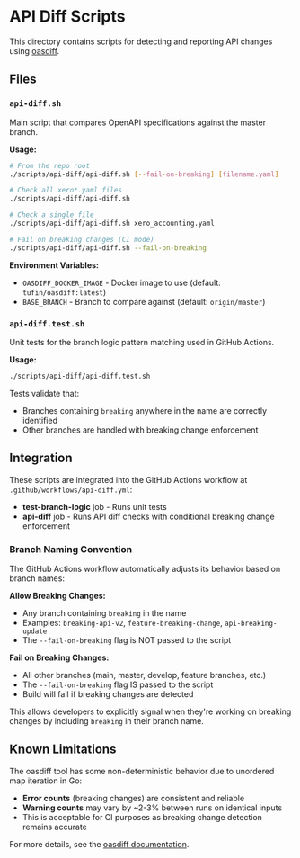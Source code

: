 # API Diff Scripts

This directory contains scripts for detecting and reporting API changes using [oasdiff](https://github.com/oasdiff/oasdiff).

## Files

### `api-diff.sh`
Main script that compares OpenAPI specifications against the master branch.

**Usage:**
```bash
# From the repo root
./scripts/api-diff/api-diff.sh [--fail-on-breaking] [filename.yaml]

# Check all xero*.yaml files
./scripts/api-diff/api-diff.sh

# Check a single file
./scripts/api-diff/api-diff.sh xero_accounting.yaml

# Fail on breaking changes (CI mode)
./scripts/api-diff/api-diff.sh --fail-on-breaking
```

**Environment Variables:**
- `OASDIFF_DOCKER_IMAGE` - Docker image to use (default: `tufin/oasdiff:latest`)
- `BASE_BRANCH` - Branch to compare against (default: `origin/master`)

### `api-diff.test.sh`
Unit tests for the branch logic pattern matching used in GitHub Actions.

**Usage:**
```bash
./scripts/api-diff/api-diff.test.sh
```

Tests validate that:
- Branches containing `breaking` anywhere in the name are correctly identified
- Other branches are handled with breaking change enforcement

## Integration

These scripts are integrated into the GitHub Actions workflow at `.github/workflows/api-diff.yml`:
- **test-branch-logic** job - Runs unit tests
- **api-diff** job - Runs API diff checks with conditional breaking change enforcement

### Branch Naming Convention
The GitHub Actions workflow automatically adjusts its behavior based on branch names:

**Allow Breaking Changes:**
- Any branch containing `breaking` in the name
- Examples: `breaking-api-v2`, `feature-breaking-change`, `api-breaking-update`
- The `--fail-on-breaking` flag is NOT passed to the script

**Fail on Breaking Changes:**
- All other branches (main, master, develop, feature branches, etc.)
- The `--fail-on-breaking` flag IS passed to the script
- Build will fail if breaking changes are detected

This allows developers to explicitly signal when they're working on breaking changes by including `breaking` in their branch name.

## Known Limitations

The oasdiff tool has some non-deterministic behavior due to unordered map iteration in Go:
- **Error counts** (breaking changes) are consistent and reliable
- **Warning counts** may vary by ~2-3% between runs on identical inputs
- This is acceptable for CI purposes as breaking change detection remains accurate

For more details, see the [oasdiff documentation](https://github.com/oasdiff/oasdiff).
